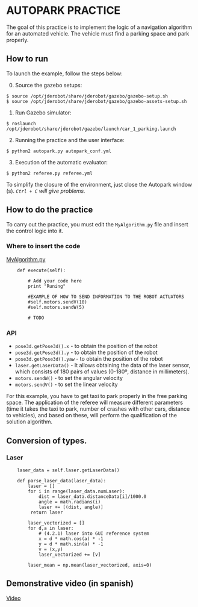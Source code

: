 # AUTOPARK PRACTICE

The goal of this practice is to implement the logic of a navigation algorithm for an automated vehicle. The vehicle must find a parking space and park properly.

## How to run
To launch the example, follow the steps below:

0. Source the gazebo setups:

```
$ source /opt/jderobot/share/jderobot/gazebo/gazebo-setup.sh
$ source /opt/jderobot/share/jderobot/gazebo/gazebo-assets-setup.sh
```

1. Run Gazebo simulator:

```
$ roslaunch /opt/jderobot/share/jderobot/gazebo/launch/car_1_parking.launch
```

2. Running the practice and the user interface: 

```
$ python2 autopark.py autopark_conf.yml
```

3. Execution of the automatic evaluator: 

```
$ python2 referee.py referee.yml
```

To simplify the closure of the environment, just close the Autopark window (s). *`Ctrl + C` will give problems.*


## How to do the practice
To carry out the practice, you must edit the `MyAlgorithm.py` file and insert the control logic into it.

### Where to insert the code
[MyAlgorithm.py](MyAlgorithm.py#L74)
```
    def execute(self):

        # Add your code here
        print "Runing"

        #EXAMPLE OF HOW TO SEND INFORMATION TO THE ROBOT ACTUATORS
        #self.motors.sendV(10)
        #self.motors.sendW(5)
        
        # TODO
```

### API
* `pose3d.getPose3d().x` - to obtain the position of the robot
* `pose3d.getPose3d().y` - to obtain the position of the robot
* `pose3d.getPose3d().yaw` - to obtain the position of the robot
* `laser.getLaserData()` - It allows obtaining the data of the laser sensor, which consists of 180 pairs of values (0-180º, distance in millimeters).
* `motors.sendW()` - to set the angular velocity
* `motors.sendV()` - to set the linear velocity

For this example, you have to get taxi to park properly in the free parking space. The application of the referee will measure different parameters (time it takes the taxi to park, number of crashes with other cars, distance to vehicles), and based on these, will perform the qualification of the solution algorithm.


## Conversion of types.

### Laser
```
    laser_data = self.laser.getLaserData()

    def parse_laser_data(laser_data):
        laser = []
        for i in range(laser_data.numLaser):
            dist = laser_data.distanceData[i]/1000.0
            angle = math.radians(i)
            laser += [(dist, angle)]
         return laser
```

```
        laser_vectorized = []
        for d,a in laser:
            # (4.2.1) laser into GUI reference system
            x = d * math.cos(a) * -1
            y = d * math.sin(a) * -1
            v = (x,y)
            laser_vectorized += [v]

        laser_mean = np.mean(laser_vectorized, axis=0)
```

## Demonstrative video (in spanish)
[Video](https://www.youtube.com/watch?v=2SYEb3DyWEE)

